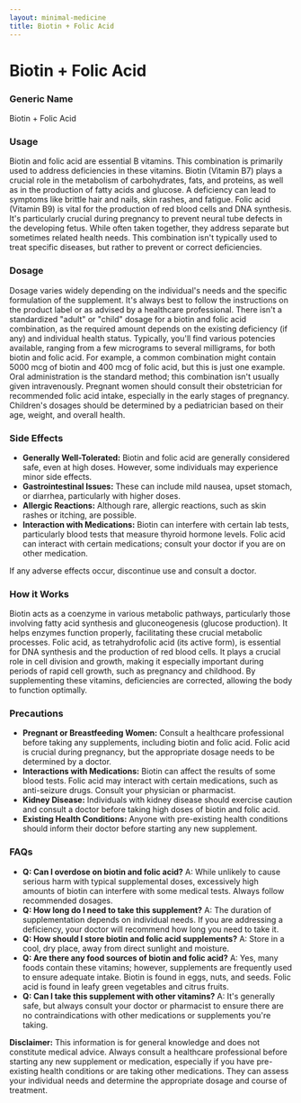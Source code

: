 ```yaml
---
layout: minimal-medicine
title: Biotin + Folic Acid
---
```


# Biotin + Folic Acid
### Generic Name
Biotin + Folic Acid

### Usage

Biotin and folic acid are essential B vitamins.  This combination is primarily used to address deficiencies in these vitamins.  Biotin (Vitamin B7) plays a crucial role in the metabolism of carbohydrates, fats, and proteins, as well as in the production of fatty acids and glucose.  A deficiency can lead to symptoms like brittle hair and nails, skin rashes, and fatigue. Folic acid (Vitamin B9) is vital for the production of red blood cells and DNA synthesis. It's particularly crucial during pregnancy to prevent neural tube defects in the developing fetus.  While often taken together, they address separate but sometimes related health needs.  This combination isn't typically used to treat specific diseases, but rather to prevent or correct deficiencies.

### Dosage

Dosage varies widely depending on the individual's needs and the specific formulation of the supplement.  It's always best to follow the instructions on the product label or as advised by a healthcare professional.  There isn't a standardized "adult" or "child" dosage for a biotin and folic acid combination, as the required amount depends on the existing deficiency (if any) and individual health status.  Typically, you'll find various potencies available, ranging from a few micrograms to several milligrams, for both biotin and folic acid. For example, a common combination might contain 5000 mcg of biotin and 400 mcg of folic acid, but this is just one example.  Oral administration is the standard method; this combination isn't usually given intravenously.  Pregnant women should consult their obstetrician for recommended folic acid intake, especially in the early stages of pregnancy. Children's dosages should be determined by a pediatrician based on their age, weight, and overall health.

### Side Effects

* **Generally Well-Tolerated:** Biotin and folic acid are generally considered safe, even at high doses.  However, some individuals may experience minor side effects.
* **Gastrointestinal Issues:** These can include mild nausea, upset stomach, or diarrhea, particularly with higher doses.
* **Allergic Reactions:** Although rare, allergic reactions, such as skin rashes or itching, are possible.
* **Interaction with Medications:** Biotin can interfere with certain lab tests, particularly blood tests that measure thyroid hormone levels.  Folic acid can interact with certain medications; consult your doctor if you are on other medication.


If any adverse effects occur, discontinue use and consult a doctor.

### How it Works

Biotin acts as a coenzyme in various metabolic pathways, particularly those involving fatty acid synthesis and gluconeogenesis (glucose production). It helps enzymes function properly, facilitating these crucial metabolic processes.  Folic acid, as tetrahydrofolic acid (its active form), is essential for DNA synthesis and the production of red blood cells.  It plays a crucial role in cell division and growth, making it especially important during periods of rapid cell growth, such as pregnancy and childhood.  By supplementing these vitamins, deficiencies are corrected, allowing the body to function optimally.

### Precautions

* **Pregnant or Breastfeeding Women:**  Consult a healthcare professional before taking any supplements, including biotin and folic acid.  Folic acid is crucial during pregnancy, but the appropriate dosage needs to be determined by a doctor.
* **Interactions with Medications:**  Biotin can affect the results of some blood tests.  Folic acid may interact with certain medications, such as anti-seizure drugs. Consult your physician or pharmacist.
* **Kidney Disease:** Individuals with kidney disease should exercise caution and consult a doctor before taking high doses of biotin and folic acid.
* **Existing Health Conditions:** Anyone with pre-existing health conditions should inform their doctor before starting any new supplement.

### FAQs

* **Q: Can I overdose on biotin and folic acid?**  A: While unlikely to cause serious harm with typical supplemental doses, excessively high amounts of biotin can interfere with some medical tests.  Always follow recommended dosages.
* **Q: How long do I need to take this supplement?** A: The duration of supplementation depends on individual needs. If you are addressing a deficiency, your doctor will recommend how long you need to take it.
* **Q: How should I store biotin and folic acid supplements?** A: Store in a cool, dry place, away from direct sunlight and moisture.
* **Q: Are there any food sources of biotin and folic acid?** A: Yes, many foods contain these vitamins; however, supplements are frequently used to ensure adequate intake. Biotin is found in eggs, nuts, and seeds. Folic acid is found in leafy green vegetables and citrus fruits.
* **Q: Can I take this supplement with other vitamins?**  A:  It's generally safe, but always consult your doctor or pharmacist to ensure there are no contraindications with other medications or supplements you're taking.

**Disclaimer:** This information is for general knowledge and does not constitute medical advice.  Always consult a healthcare professional before starting any new supplement or medication, especially if you have pre-existing health conditions or are taking other medications.  They can assess your individual needs and determine the appropriate dosage and course of treatment.
